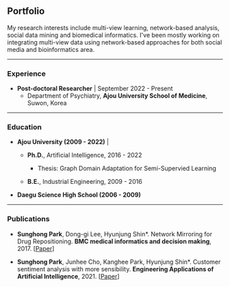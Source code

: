 ## Portfolio
My research interests include multi-view learning, network-based analysis, social data mining and biomedical informatics. 
I've been mostly working on integrating multi-view data using network-based approaches for both social media and bioinformatics area. 

---

### Experience
- <b>Post-doctoral Researcher</b> | September 2022 - Present
  - Department of Psychiatry, <b>Ajou University School of Medicine</b>, Suwon, Korea

---

### Education
- <b>Ajou University (2009 - 2022)</b> |  
  - <b>Ph.D.</b>, Artificial Intelligence, 2016 - 2022
    - Thesis: Graph Domain Adaptation for Semi-Supervied Learning
        
  - <b>B.E.</b>, Industrial Engineering, 2009 - 2016

- <b>Daegu Science High School (2006 - 2009)</b>

---

### Publications

- <b>Sunghong Park</b>, Dong-gi Lee, Hyunjung Shin*. Network Mirroring for Drug Repositioning. <b>BMC medical informatics and decision making</b>, 2017. [[Paper](https://bmcmedinformdecismak.biomedcentral.com/articles/10.1186/s12911-017-0449-x)]

- <b>Sunghong Park</b>, Junhee Cho, Kanghee Park, Hyunjung Shin*. Customer sentiment analysis with more sensibility. <b>Engineering Applications of Artificial Intelligence</b>, 2021.  [[Paper](https://bmcmedinformdecismak.biomedcentral.com/articles/10.1186/s12911-017-0449-x)]


